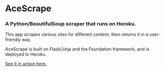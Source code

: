 <h1>AceScrape</h1>

<h3>A Python/BeautifulSoup scraper that runs on Heroku.</h3>

<p>This app scrapes various sites for different content, then returns it in a user-friendly way.<p> 

<p>AceScrape is built on Flask/Jinja and the Foundation framework, and is deployed to Heroku.</p>

<a href="http://www.acescrape.com">See it in action here.</a>
